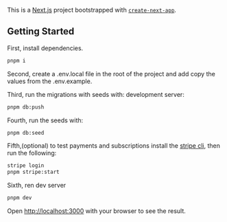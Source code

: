 This is a [Next.js](https://nextjs.org/) project bootstrapped with [`create-next-app`](https://github.com/vercel/next.js/tree/canary/packages/create-next-app).

## Getting Started

First, install dependencies.

```bash
pnpm i

```

Second, create a .env.local file in the root of the project and add copy the values from the .env.example.

Third, run the migrations with seeds with: development server:
```bash
pnpm db:push

```

Fourth, run the seeds with:

```bash
pnpm db:seed

```

Fifth,(optional) to test payments and subscriptions install the [stripe cli](https://docs.stripe.com/stripe-cli), then run the following:
  ```bash
  stripe login
  pnpm stripe:start
  ```

Sixth, ren dev server
  ```bash
  pnpm dev
  ```




Open [http://localhost:3000](http://localhost:3000) with your browser to see the result.

